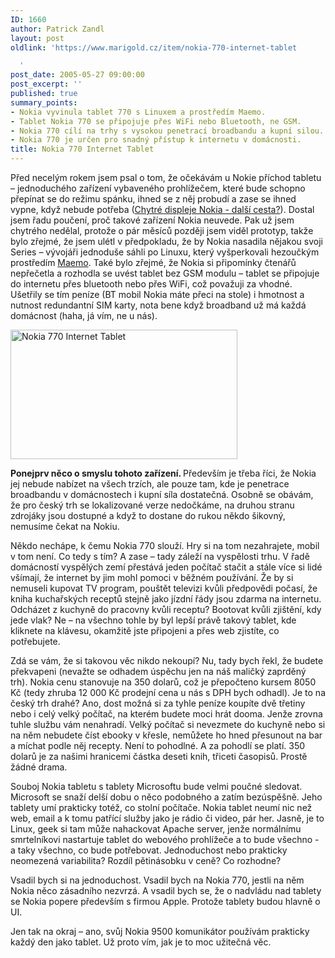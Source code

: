 ```yaml
---
ID: 1660
author: Patrick Zandl
layout: post
oldlink: 'https://www.marigold.cz/item/nokia-770-internet-tablet

  '
post_date: 2005-05-27 09:00:00
post_excerpt: ''
published: true
summary_points:
- Nokia vyvinula tablet 770 s Linuxem a prostředím Maemo.
- Tablet Nokia 770 se připojuje přes WiFi nebo Bluetooth, ne GSM.
- Nokia 770 cílí na trhy s vysokou penetrací broadbandu a kupní silou.
- Nokia 770 je určen pro snadný přístup k internetu v domácnosti.
title: Nokia 770 Internet Tablet
---
```


<p>Před necelým rokem jsem psal o tom, že očekávám u Nokie příchod tabletu – jednoduchého zařízení vybaveného prohlížečem, které bude schopno přepínat se do režimu spánku, ihned se z něj probudí a zase se ihned vypne, když nebude potřeba (<a href="/item/chytre-displeje-nokia-dalsi-cesta">Chytré displeje Nokia - další cesta?</a>). Dostal jsem řadu poučení, proč takové zařízení Nokia neuvede. Pak už jsem chytrého nedělal, protože o pár měsíců později jsem viděl prototyp, takže bylo zřejmé, že jsem ulétl v předpokladu, že by Nokia nasadila nějakou svoji Series – vývojáři jednoduše sáhli po Linuxu, který vyšperkovali hezoučkým prostředím <a href="http://www.maemo.org/">Maemo</a>. Také bylo zřejmé, že Nokia si připomínky čtenářů nepřečetla a rozhodla se uvést tablet bez GSM modulu – tablet se připojuje do internetu přes bluetooth nebo přes WiFi, což považuji za vhodné. Ušetřily se tím peníze (BT mobil Nokia máte přeci na stole) i hmotnost a nutnost redundantní SIM karty, nota bene když broadband už má každá domácnost (haha, já vím, ne u nás).</p>

<div class="rightbox"><img src="/wp-content/uploads/20050527-nokia770.jpg" alt="Nokia 770 Internet Tablet" width="363" height="207" /></div>
<p><strong>Ponejprv něco o smyslu tohoto zařízení. </strong>Především je třeba říci, že Nokia jej nebude nabízet na všech trzích, ale pouze tam, kde je penetrace broadbandu v domácnostech i kupní síla dostatečná. Osobně se obávám, že pro český trh se lokalizované verze nedočkáme, na druhou stranu zdrojáky jsou dostupné a když to dostane do rukou někdo šikovný, nemusíme čekat na Nokiu. </p>

<p>Někdo nechápe, k čemu Nokia 770 slouží. Hry si na tom nezahrajete, mobil v tom není. Co tedy s tím? A zase – tady záleží na vyspělosti trhu. V řadě domácností vyspělých zemí přestává jeden počítač stačit a stále více si lidé všímají, že internet by jim mohl pomoci v běžném používání. Že by si nemuseli kupovat TV program, pouštět televizi kvůli předpovědi počasí, že kniha kuchařských receptů stejně jako jízdní řády jsou zdarma na internetu. Odcházet z kuchyně do pracovny kvůli receptu? Bootovat kvůli zjištění, kdy jede vlak? Ne – na všechno tohle by byl lepší právě takový tablet, kde kliknete na klávesu, okamžitě jste připojeni a přes web zjistíte, co potřebujete. </p>

<p>Zdá se vám, že si takovou věc nikdo nekoupí? Nu, tady bych řekl, že budete překvapeni (nevažte se odhadem úspěchu jen na náš maličký zaprděný trh). Nokia cenu stanovuje na 350 dolarů, což je přepočteno kursem 8050 Kč (tedy zhruba 12 000 Kč prodejní cena u nás  s DPH bych odhadl). Je to na český trh drahé? Ano, dost možná si za tyhle peníze koupíte dvě třetiny nebo i celý velký počítač, na kterém budete moci hrát dooma. Jenže zrovna tuhle službu vám nenahradí. Velký počítač si nevezmete do kuchyně nebo si na něm nebudete číst ebooky v křesle, nemůžete ho hned přesunout na bar a míchat podle něj recepty. Není to pohodlné. A za pohodlí se platí. 350 dolarů je za našimi hranicemi částka deseti knih, třiceti časopisů. Prostě žádné drama. </p>

<p>Souboj Nokia tabletu s tablety Microsoftu bude velmi poučné sledovat. Microsoft se snaží delší dobu o něco podobného a zatím bezúspěšně. Jeho tablety umí prakticky totéž, co stolní počítače. Nokia tablet neumí nic než web, email a k tomu patřící služby jako je rádio či video, pár her. Jasně, je to Linux, geek si tam může nahackovat Apache server, jenže normálnímu smrtelníkovi nastartuje tablet do webového prohlížeče a to bude všechno - a taky všechno, co bude potřebovat. Jednoduchost nebo prakticky neomezená variabilita? Rozdíl pětinásobku v ceně? Co rozhodne? </p>

<p>Vsadil bych si na jednoduchost. Vsadil bych na Nokia 770, jestli na něm Nokia něco zásadního nezvrzá. A vsadil bych se, že o nadvládu nad tablety se Nokia popere především s firmou Apple. Protože tablety budou hlavně o UI. </p>

<p>Jen tak na okraj – ano, svůj Nokia 9500 komunikátor používám prakticky každý den jako tablet. Už proto vím, jak je to moc užitečná věc.
</p>